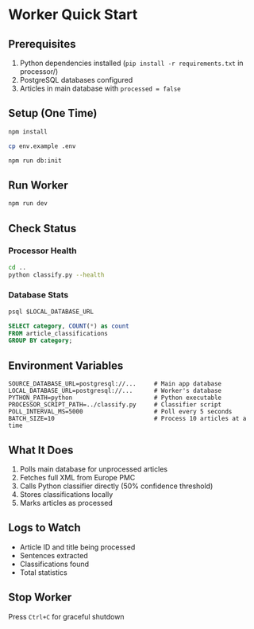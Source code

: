 # Worker Quick Start

## Prerequisites

1. Python dependencies installed (`pip install -r requirements.txt` in processor/)
2. PostgreSQL databases configured
3. Articles in main database with `processed = false`

## Setup (One Time)

```bash
npm install

cp env.example .env

npm run db:init
```

## Run Worker

```bash
npm run dev
```

## Check Status

### Processor Health
```bash
cd ..
python classify.py --health
```

### Database Stats
```sql
psql $LOCAL_DATABASE_URL

SELECT category, COUNT(*) as count
FROM article_classifications
GROUP BY category;
```

## Environment Variables

```env
SOURCE_DATABASE_URL=postgresql://...     # Main app database
LOCAL_DATABASE_URL=postgresql://...      # Worker's database
PYTHON_PATH=python                       # Python executable
PROCESSOR_SCRIPT_PATH=../classify.py     # Classifier script
POLL_INTERVAL_MS=5000                    # Poll every 5 seconds
BATCH_SIZE=10                            # Process 10 articles at a time
```

## What It Does

1. Polls main database for unprocessed articles
2. Fetches full XML from Europe PMC
3. Calls Python classifier directly (50% confidence threshold)
4. Stores classifications locally
5. Marks articles as processed

## Logs to Watch

- Article ID and title being processed
- Sentences extracted
- Classifications found
- Total statistics

## Stop Worker

Press `Ctrl+C` for graceful shutdown

